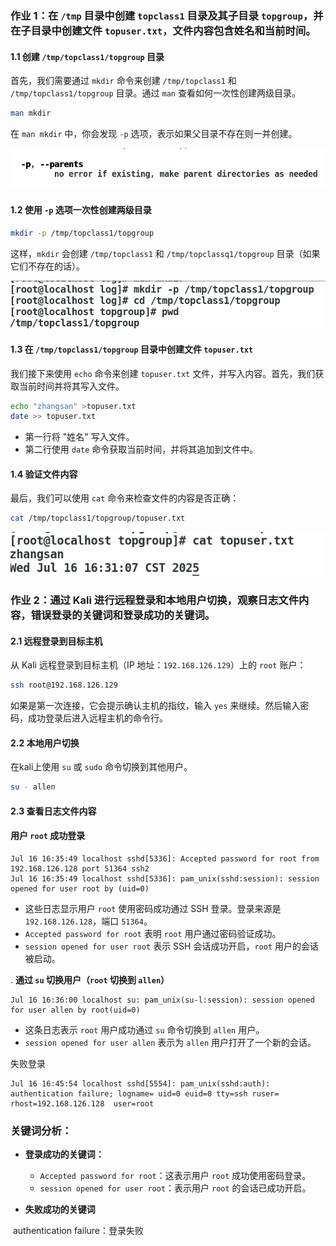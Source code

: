 ### 作业 1：在 `/tmp` 目录中创建 `topclass1` 目录及其子目录 `topgroup`，并在子目录中创建文件 `topuser.txt`，文件内容包含姓名和当前时间。

#### 1.1 创建 `/tmp/topclass1/topgroup` 目录

首先，我们需要通过 `mkdir` 命令来创建 `/tmp/topclass1` 和 `/tmp/topclass1/topgroup` 目录。通过 `man` 查看如何一次性创建两级目录。

```bash
man mkdir
```

在 `man mkdir` 中，你会发现 `-p` 选项，表示如果父目录不存在则一并创建。

![image-20250716162842763](images/image-20250716162842763.png)

#### 1.2 使用 `-p` 选项一次性创建两级目录

```bash
mkdir -p /tmp/topclass1/topgroup
```

这样，`mkdir` 会创建 `/tmp/topclass1` 和 `/tmp/topclassq1/topgroup` 目录（如果它们不存在的话）。

![image-20250716162946675](images/image-20250716162946675.png)

#### 1.3 在 `/tmp/topclass1/topgroup` 目录中创建文件 `topuser.txt`

我们接下来使用 `echo` 命令来创建 `topuser.txt` 文件，并写入内容。首先，我们获取当前时间并将其写入文件。

```bash
echo "zhangsan" >topuser.txt
date >> topuser.txt
```

- 第一行将 "姓名" 写入文件。
- 第二行使用 `date` 命令获取当前时间，并将其追加到文件中。

#### 1.4 验证文件内容

最后，我们可以使用 `cat` 命令来检查文件的内容是否正确：

```bash
cat /tmp/topclass1/topgroup/topuser.txt
```

![image-20250716163230266](images/image-20250716163230266.png)





### 作业 2：通过 Kali 进行远程登录和本地用户切换，观察日志文件内容，错误登录的关键词和登录成功的关键词。

#### 2.1 远程登录到目标主机

从 Kali 远程登录到目标主机（IP 地址：`192.168.126.129`）上的 `root` 账户：

```bash
ssh root@192.168.126.129
```

如果是第一次连接，它会提示确认主机的指纹，输入 `yes` 来继续。然后输入密码，成功登录后进入远程主机的命令行。

#### 2.2 本地用户切换

在kali上使用 `su` 或 `sudo` 命令切换到其他用户。

```bash
su - allen
```

#### 2.3 查看日志文件内容

#### **用户 `root` 成功登录**

```
Jul 16 16:35:49 localhost sshd[5336]: Accepted password for root from 192.168.126.128 port 51364 ssh2
Jul 16 16:35:49 localhost sshd[5336]: pam_unix(sshd:session): session opened for user root by (uid=0)
```

- 这些日志显示用户 `root` 使用密码成功通过 SSH 登录。登录来源是 `192.168.126.128`，端口 `51364`。
- `Accepted password for root` 表明 `root` 用户通过密码验证成功。
- `session opened for user root` 表示 SSH 会话成功开启，`root` 用户的会话被启动。

. **通过 `su` 切换用户（`root` 切换到 `allen`）**

```
Jul 16 16:36:00 localhost su: pam_unix(su-l:session): session opened for user allen by root(uid=0)
```

- 这条日志表示 `root` 用户成功通过 `su` 命令切换到 `allen` 用户。
- `session opened for user allen` 表示为 `allen` 用户打开了一个新的会话。

失败登录

```
Jul 16 16:45:54 localhost sshd[5554]: pam_unix(sshd:auth): authentication failure; logname= uid=0 euid=0 tty=ssh ruser= rhost=192.168.126.128  user=root
```



### 关键词分析：

- **登录成功的关键词：**

  - `Accepted password for root`：这表示用户 `root` 成功使用密码登录。
  - `session opened for user root`：表示用户 `root` 的会话已成功开启。

- **失败成功的关键词**

​              authentication failure：登录失败


